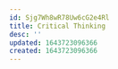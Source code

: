 ```yaml
---
id: Sjg7Wh8wR78Uw6cG2e4Rl
title: Critical Thinking
desc: ''
updated: 1643723096366
created: 1643723096366
---
```


